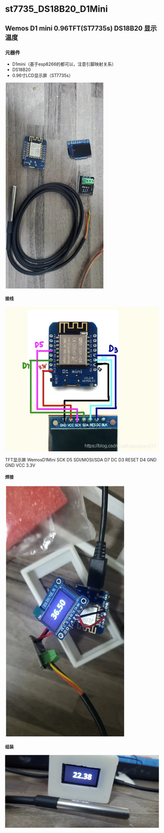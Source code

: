 # st7735_DS18B20_D1Mini
## Wemos D1 mini  0.96TFT(ST7735s)  DS18B20 显示温度

### 元器件
- D1mini（基于esp8266的都可以，注意引脚映射关系）
- DS18B20
- 0.96寸LCD显示屏（ST7735s）

![image](https://github.com/jayxtt999/st7735_DS18B20_D1Mini/blob/master/img/07b81c6999b4126c604486af9b90637.jpg)


#### 接线

![image](https://github.com/jayxtt999/st7735_DS18B20_D1Mini/blob/master/img/20210131111430992.png)

TFT显示屏	WemosD1Mini
SCK	                D5
SDI/MOSI/SDA    	D7
DC	                D3
RESET	            D4
GND	                GND
VCC	                3.3V


#### 焊接
![image](https://github.com/jayxtt999/st7735_DS18B20_D1Mini/blob/master/img/d18f902fce01c8339be727ca01a3385.jpg)


#### 组装
![image](https://github.com/jayxtt999/st7735_DS18B20_D1Mini/blob/master/img/6e7b77afb6b9433e6f99f3214f813a0.jpg)

